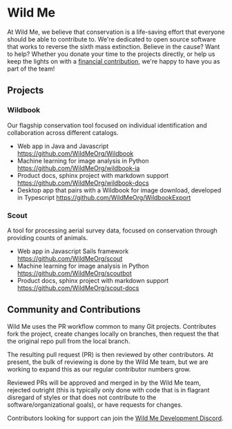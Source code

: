 # Wild Me
At Wild Me, we believe that conservation is a life-saving effort that everyone should be able to contribute to. We're dedicated to open source software that works to reverse the sixth mass extinction. Believe in the cause? Want to help? Whether you donate your time to the projects directly, or help us keep the lights on with a [financial contribution](https://secure.givelively.org/donate/conservation-x-labs-inc/wild-me), we're happy to have you as part of the team!

## Projects

### Wildbook
Our flagship conservation tool focused on individual identification and collaboration across different catalogs.

* Web app in Java and Javascript https://github.com/WildMeOrg/Wildbook
* Machine learning for image analysis in Python https://github.com/WildMeOrg/wildbook-ia
* Product docs, sphinx project with markdown support https://github.com/WildMeOrg/wildbook-docs
* Desktop app that pairs with a Wildbook for image download, developed in Typescript https://github.com/WildMeOrg/WildbookExport

### Scout
A tool for processing aerial survey data, focused on conservation through providing counts of animals.

* Web app in Javascript Sails framework https://github.com/WildMeOrg/scout
* Machine learning for image analysis in Python https://github.com/WildMeOrg/scoutbot
* Product docs, sphinx project with markdown support https://github.com/WildMeOrg/scout-docs

## Community and Contributions
Wild Me uses the PR workflow common to many Git projects. Contributes fork the project, create changes locally on branches, then request the that the original repo pull from the local branch.

The resulting pull request (PR) is then reviewed by other contributors. At present, the bulk of reviewing is done by the Wild Me team, but we are working to expand this as our regular contributor numbers grow.

Reviewed PRs will be approved and merged in by the Wild Me team, rejected outright (this is typically only done with code that is in flagrant disregard of styles or that does not contribute to the software/organizational goals), or have requests for changes.

Contributors looking for support can join the [Wild Me Development Discord](https://discord.gg/zw4tr3RE4R).
